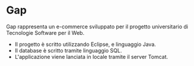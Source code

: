 # Gap
Gap rappresenta un e-commerce sviluppato per il progetto universitario di Tecnologie Software per il Web.
- Il progetto è scritto utilizzando Eclipse, e linguaggio Java. 
- Il database è scritto tramite linguaggio SQL.
- L'applicazione viene lanciata in locale tramite il server Tomcat.
